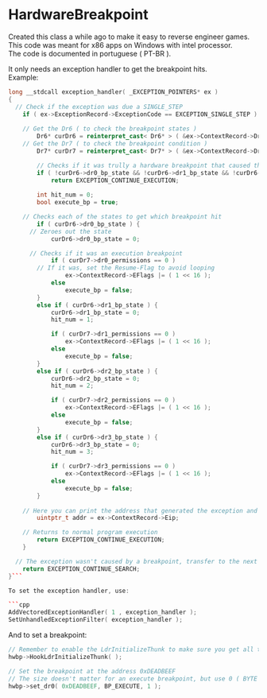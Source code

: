 # HardwareBreakpoint

Created this class a while ago to make it easy to reverse engineer games.  
This code was meant for x86 apps on Windows with intel processor.  
The code is documented in portuguese ( PT-BR ).  

It only needs an exception handler to get the breakpoint hits.  
Example:  

```cpp
long __stdcall exception_handler( _EXCEPTION_POINTERS* ex )
{
  // Check if the exception was due a SINGLE_STEP
	if ( ex->ExceptionRecord->ExceptionCode == EXCEPTION_SINGLE_STEP ) {
  
    // Get the Dr6 ( to check the breakpoint states )
		Dr6* curDr6 = reinterpret_cast< Dr6* > ( &ex->ContextRecord->Dr6 );
    // Get the Dr7 ( to check the breakpoint condition )
		Dr7* curDr7 = reinterpret_cast< Dr7* > ( &ex->ContextRecord->Dr7 );

		// Checks if it was trully a hardware breakpoint that caused the exception
		if ( !curDr6->dr0_bp_state && !curDr6->dr1_bp_state && !curDr6->dr2_bp_state && !curDr6->dr3_bp_state )
			return EXCEPTION_CONTINUE_EXECUTION;
      
		int hit_num = 0;
		bool execute_bp = true;

    // Checks each of the states to get which breakpoint hit
		if ( curDr6->dr0_bp_state ) {
      // Zeroes out the state
			curDr6->dr0_bp_state = 0;

      // Checks if it was an execution breakpoint
			if ( curDr7->dr0_permissions == 0 )
        // If it was, set the Resume-Flag to avoid looping
				ex->ContextRecord->EFlags |= ( 1 << 16 );
			else
				execute_bp = false;
		}
		else if ( curDr6->dr1_bp_state ) {
			curDr6->dr1_bp_state = 0;
			hit_num = 1;

			if ( curDr7->dr1_permissions == 0 )
				ex->ContextRecord->EFlags |= ( 1 << 16 );
			else
				execute_bp = false;
		}
		else if ( curDr6->dr2_bp_state ) {
			curDr6->dr2_bp_state = 0;
			hit_num = 2;

			if ( curDr7->dr2_permissions == 0 )
				ex->ContextRecord->EFlags |= ( 1 << 16 );
			else
				execute_bp = false;
		}
		else if ( curDr6->dr3_bp_state ) {
			curDr6->dr3_bp_state = 0;
			hit_num = 3;

			if ( curDr7->dr3_permissions == 0 )
				ex->ContextRecord->EFlags |= ( 1 << 16 );
			else
				execute_bp = false;
		}
    
    // Here you can print the address that generated the exception and do whatever you want
		uintptr_t addr = ex->ContextRecord->Eip;

    // Returns to normal program execution
		return EXCEPTION_CONTINUE_EXECUTION;
	}

  // The exception wasn't caused by a breakpoint, transfer to the next handler or a try/catch block
	return EXCEPTION_CONTINUE_SEARCH;
}```

To set the exception handler, use:  

```cpp
AddVectoredExceptionHandler( 1 , exception_handler );
SetUnhandledExceptionFilter( exception_handler );
```

And to set a breakpoint:  

```cpp
// Remember to enable the LdrInitializeThunk to make sure you get all the threads
hwbp->HookLdrInitializeThunk( );

// Set the breakpoint at the address 0xDEADBEEF
// The size doesn't matter for an execute breakpoint, but use 0 ( BYTE ), 1 ( WORD ) or 2 ( DWORD ) for WRITE/ACCESS
hwbp->set_dr0( 0xDEADBEEF, BP_EXECUTE, 1 );
```
